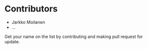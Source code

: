 # Contributors

* Jarkko Moilanen
* ...

Get your name on the list by contributing and making pull request for update. 
